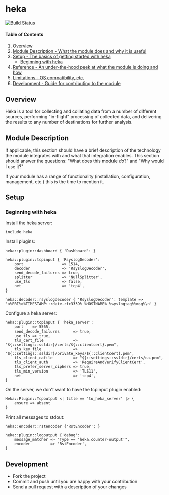 # heka
[![Build Status](https://travis-ci.org/cristifalcas/puppet-heka.png?branch=master)](https://travis-ci.org/cristifalcas/puppet-heka)

#### Table of Contents

1. [Overview](#overview)
2. [Module Description - What the module does and why it is useful](#module-description)
3. [Setup - The basics of getting started with heka](#setup)
    * [Beginning with heka](#beginning-with-heka)
5. [Reference - An under-the-hood peek at what the module is doing and how](#reference)
5. [Limitations - OS compatibility, etc.](#limitations)
6. [Development - Guide for contributing to the module](#development)

## Overview

Heka is a tool for collecting and collating data from a number of different sources, performing "in-flight"
processing of collected data, and delivering the results to any number of destinations for further analysis.

## Module Description

If applicable, this section should have a brief description of the technology
the module integrates with and what that integration enables. This section
should answer the questions: "What does this module *do*?" and "Why would I use
it?"

If your module has a range of functionality (installation, configuration,
management, etc.) this is the time to mention it.

## Setup

### Beginning with heka

Install the heka server:

    include heka

Install plugins:

    heka::plugin::dashboard { 'Dashboard': }

    heka::plugin::tcpinput { 'RsyslogDecoder':
	    port                 => 1514,
	    decoder              => 'RsyslogDecoder',
	    send_decode_failures => true,
	    splitter             => 'NullSplitter',
	    use_tls              => false,
	    net                  => 'tcp4',
	}
	
	heka::decoder::rsyslogdecoder { 'RsyslogDecoder': template => '<%PRI%>%TIMESTAMP:::date-rfc3339% %HOSTNAME% %syslogtag%%msg%\n' }

Configure a heka server:

	heka::plugin::tcpinput { 'heka_server':
	    port    => 5565,
	    send_decode_failures      => true,
	    use_tls => true,
	    tls_cert_file             => "${::settings::ssldir}/certs/${::clientcert}.pem",
	    tls_key_file              => "${::settings::ssldir}/private_keys/${::clientcert}.pem",
	    tls_client_cafile         => "${::settings::ssldir}/certs/ca.pem",
	    tls_client_auth           => 'RequireAndVerifyClientCert',
	    tls_prefer_server_ciphers => true,
	    tls_min_version           => 'TLS11',
	    net                       => 'tcp4',
	}

On the server, we don't want to have the tcpinput plugin enabled:

    Heka::Plugin::Tcpoutput <| title == 'to_heka_server' |> {
	    ensure => absent
	}

Print all messages to stdout:

    heka::encoder::rstencoder {'RstEncoder': }

    heka::plugin::logoutput {'debug':
        message_matcher => "Type == 'heka.counter-output'",
        encoder         => 'RstEncoder',
    }

## Development

* Fork the project
* Commit and push until you are happy with your contribution
* Send a pull request with a description of your changes
